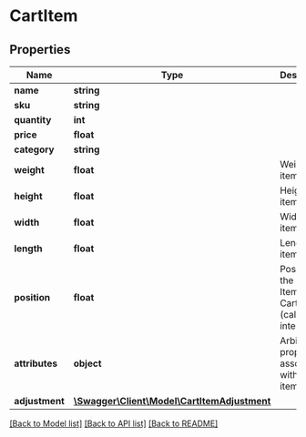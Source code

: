 # CartItem

## Properties
Name | Type | Description | Notes
------------ | ------------- | ------------- | -------------
**name** | **string** |  | 
**sku** | **string** |  | 
**quantity** | **int** |  | 
**price** | **float** |  | 
**category** | **string** |  | [optional] 
**weight** | **float** | Weight of item in mm | [optional] 
**height** | **float** | Height of item in mm | [optional] 
**width** | **float** | Width of item in mm | [optional] 
**length** | **float** | Length of item in mm | [optional] 
**position** | **float** | Position of the Cart Item in the Cart (calculated internally) | [optional] 
**attributes** | **object** | Arbitrary properties associated with this item | [optional] 
**adjustment** | [**\Swagger\Client\Model\CartItemAdjustment**](CartItemAdjustment.md) |  | [optional] 

[[Back to Model list]](../README.md#documentation-for-models) [[Back to API list]](../README.md#documentation-for-api-endpoints) [[Back to README]](../README.md)


